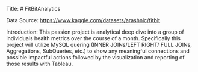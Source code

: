 Title: # FitBitAnalytics

Data Source: https://www.kaggle.com/datasets/arashnic/fitbit 

Introduction: This passion project is analytical deep dive into a group of individuals health metrics over the course of a month. Specifically this project will utilize MySQL quering (INNER JOINs/LEFT RIGHT/ FULL JOINs, Aggregations, SubQueries, etc.) to show any meaningful connections and possible impactful actions followed by the visualization and reporting of those results with Tableau. 

